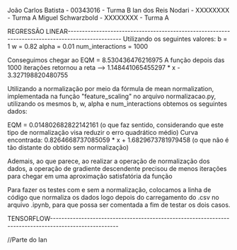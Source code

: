 João Carlos Batista - 00343016 - Turma B
Ian dos Reis Nodari - XXXXXXXX - Turma A
Miguel Schwarzbold  - XXXXXXXX - Turma A

REGRESSÃO LINEAR-------------------------------------------------------------------------------------------------
Utilizando os seguintes valores:
b = 1
w = 0.82
alpha = 0.01
num_interactions = 1000

Conseguimos chegar ao EQM = 8.530436476216975
A função depois das 1000 iterações retornou a reta --> 1.148441065455297 * x - 3.327198820480755

Utilizando a normalização por meio da fórmula de mean normalization, implementada na função "feature_scaling" no arquivo 
normalizacao.py, utilizando os mesmos b, w, alpha e num_interactions obtemos os seguintes dados:

EQM = 0.014802682822142161  (o que faz sentido, considerando que este tipo de normalização visa reduzir o erro quadrático médio)
Curva encontrada: 0.8264668737085059 * x + 1.6829673781979458 (o que não é tão distante do obtido sem normalização)

Ademais, ao que parece, ao realizar a operação de normalização dos dados, a operação de gradiente descendente precisou de menos
iterações para chegar em uma aproximação satisfatória da função

Para fazer os testes com e sem a normalização, colocamos a linha de código que normaliza os dados logo depois do carregamento
do .csv no arquivo .ipynb, para que possa ser comentada a fim de testar os dois casos.


TENSORFLOW------------------------------------------------------------------------------------------------------

//Parte do Ian